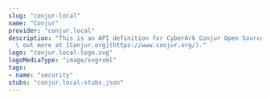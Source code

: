 ```yaml
---
slug: "conjur-local"
name: "Conjur"
provider: "conjur.local"
description: "This is an API definition for CyberArk Conjur Open Source. You can find\
  \ out more at [Conjur.org](https://www.conjur.org/)."
logo: "conjur.local-logo.svg"
logoMediaType: "image/svg+xml"
tags:
- name: "security"
stubs: "conjur.local-stubs.json"
---
```

